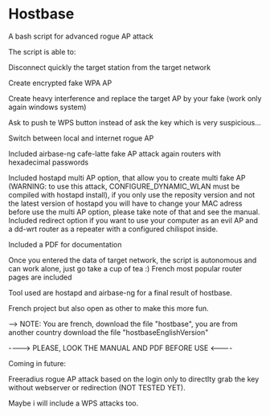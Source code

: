 # Hostbase
A bash script for advanced rogue AP attack  

The script is able to:

Disconnect quickly the target station from the target network

Create encrypted fake WPA AP

Create heavy interference and replace the target AP by your fake (work only again windows system)

Ask to push te WPS button instead of ask the key which is very suspicious...

Switch between local and internet rogue AP


Included airbase-ng cafe-latte fake AP attack again routers with hexadecimal passwords

Included hostapd multi AP option, that allow you to create multi fake AP (WARNING: to use this attack, CONFIGURE_DYNAMIC_WLAN must be compiled with hostapd install), if you only use the reposity version and not the latest version of hostapd you will have to change your MAC adress before use the multi AP option, please take note of that and see the manual.
Included redirect option if you want to use your computer as an evil AP and a dd-wrt router as a repeater with a configured chilispot inside.

Included a PDF for documentation

Once you entered the data of target network, the script is autonomous and can work alone, just go take a cup of tea :)
French most popular router pages are included

Tool used are hostapd and airbase-ng for a final result of hostbase.

French project but also open as other to make this more fun.

--> NOTE: You are french, download the file "hostbase", you are from another country download the file "hostbaseEnglishVersion"

----> PLEASE, LOOK THE MANUAL AND PDF BEFORE USE <----

Coming in future:

Freeradius rogue AP attack based on the login only to directlty grab the key without webserver or redirection (NOT TESTED YET).

Maybe i will include a WPS attacks too.

